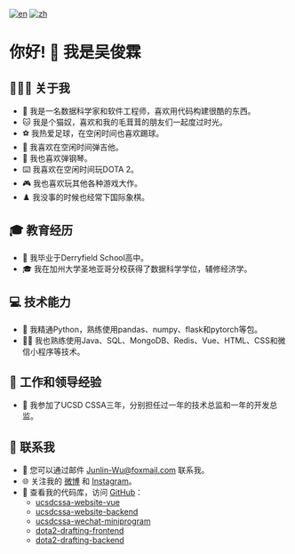 [![en](https://img.shields.io/badge/lang-en-blue.svg)](https://github.com/TallMessiWu/TallMessiWu/blob/main/README.md)
[![zh](https://img.shields.io/badge/lang-zh-red.svg)](https://github.com/TallMessiWu/TallMessiWu/blob/main/README-zh.md)

# 你好! 👋 我是吴俊霖

## 👨🏻‍💻 关于我

- 🚀 我是一名数据科学家和软件工程师，喜欢用代码构建很酷的东西。
- 🐱 我是个猫奴，喜欢和我的毛茸茸的朋友们一起度过时光。
- ⚽ 我热爱足球，在空闲时间也喜欢踢球。
- 🎸 我喜欢在空闲时间弹吉他。
- 🎹 我也喜欢弹钢琴。
- ⌨️ 我喜欢在空闲时间玩DOTA 2。
- 🎮 我也喜欢玩其他各种游戏大作。
- ♟️ 我没事的时候也经常下国际象棋。

## 🎓 教育经历

- 🏫 我毕业于Derryfield School高中。
- 🎓 我在加州大学圣地亚哥分校获得了数据科学学位，辅修经济学。

## 💻 技术能力

- 💪 我精通Python，熟练使用pandas、numpy、flask和pytorch等包。
- 👨‍💻 我也熟练使用Java、SQL、MongoDB、Redis、Vue、HTML、CSS和微信小程序等技术。

## 🏢 工作和领导经验

- 🎉 我参加了UCSD CSSA三年，分别担任过一年的技术总监和一年的开发总监。

## 📱 联系我

- 📧 您可以通过邮件 Junlin-Wu@foxmail.com 联系我。
- 🌐 关注我的 [微博](https://www.weibo.com/tallmessiwu/) 和 [Instagram](https://www.instagram.com/tallmessiwu/)。
- 🚀 查看我的代码库，访问 [GitHub](https://github.com/TallMessiWu)：
  - [ucsdcssa-website-vue](https://github.com/TallMessiWu/ucsdcssa-website-vue)
  - [ucsdcssa-website-backend](https://github.com/TallMessiWu/ucsdcssa-website-backend)
  - [ucsdcssa-wechat-miniprogram](https://github.com/TallMessiWu/ucsdcssa-wechat-miniprogram)
  - [dota2-drafting-frontend](https://github.com/TallMessiWu/dota2-drafting-frontend)
  - [dota2-drafting-backend](https://github.com/TallMessiWu/dota2-drafting-backend)
